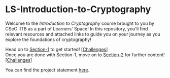 # LS-Introduction-to-Cryptography

Welcome to the _Introduction to Cryptography_ course brought to you by CSeC IITB as a part of Learners' Space! In this repository, you'll find relevant resources and attached links to guide you on your journey as you explore the foundations of cryptography!

Head on to [Section-1](Section-1/README.md) to get started! [[Challenges](Section-1/Challenges)] <br>
Once you are done with Section-1, move on to [Section-2](Section-2/README.md) for further content! [[Challenges](Section-2/Challenges)]

You can find the project statement [here](Project/README.md).
